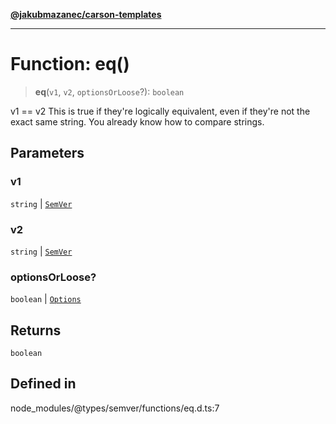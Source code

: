 [**@jakubmazanec/carson-templates**](../../../README.md)

---

# Function: eq()

> **eq**(`v1`, `v2`, `optionsOrLoose`?): `boolean`

v1 == v2 This is true if they're logically equivalent, even if they're not the exact same string.
You already know how to compare strings.

## Parameters

### v1

`string` | [`SemVer`](../classes/SemVer.md)

### v2

`string` | [`SemVer`](../classes/SemVer.md)

### optionsOrLoose?

`boolean` | [`Options`](../interfaces/Options.md)

## Returns

`boolean`

## Defined in

node_modules/@types/semver/functions/eq.d.ts:7
